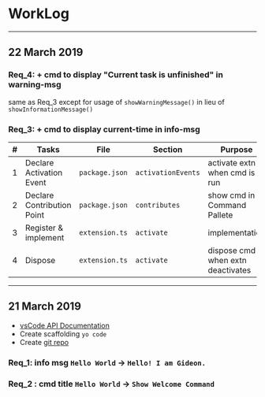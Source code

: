 # WorkLog

---

## 22 March 2019

### **Req_4**: + cmd to display "Current task is unfinished" in warning-msg

same as Req_3 except for usage of `showWarningMessage()` in lieu of `showInformationMessage()`

### **Req_3**: + cmd to display current-time in info-msg

|   #   | Tasks                      | File           | Section            | Purpose                           |
| :---: | -------------------------- | -------------- | ------------------ | --------------------------------- |
|   1   | Declare Activation Event   | `package.json` | `activationEvents` | activate extn when cmd is run     |
|   2   | Declare Contribution Point | `package.json` | `contributes`      | show cmd in Command Pallete       |
|   3   | Register & implement       | `extension.ts` | `activate`         | implementation                    |
|   4   | Dispose                    | `extension.ts` | `activate`         | dispose cmd when extn deactivates |

---

## 21 March 2019

- [vsCode API Documentation](https://code.visualstudio.com/api/get-started/your-first-extension)
- Create scaffolding `yo code`
- Create [git repo](https://github.com/AviralGarg1993/myFirstExtension)

### **Req_1**: info msg `Hello World` -> `Hello! I am Gideon.`

### **Req_2** : cmd title `Hello World` -> `Show Welcome Command`
